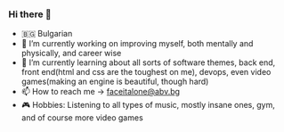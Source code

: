 ### Hi there 👋

- 🇧🇬 Bulgarian
- 🔭 I’m currently working on improving myself, both mentally and physically, and career wise
- 🌱 I’m currently learning about all sorts of software themes, back end, front end(html and css are the  toughest on me), devops, even video games(making an engine is beautiful, though hard)
- 📫 How to reach me -> faceitalone@abv.bg
- 🎮 Hobbies: Listening to all types of music, mostly insane ones, gym, and of course more video games


